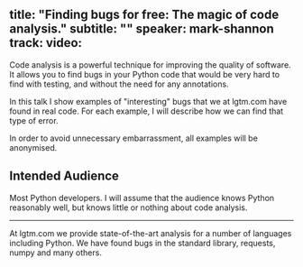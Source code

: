 title: "Finding bugs for free: The magic of code analysis."
subtitle: ""
speaker: mark-shannon
track: 
video:
---
Code analysis is a powerful technique for improving the quality of software. It allows you to find bugs in your Python code that would be very hard to find with testing, and without  the need for any annotations.

In this talk I show examples of "interesting" bugs that we at lgtm.com have found in real code. For each example, I will describe how we can find that type of error.

In order to avoid unnecessary embarrassment, all examples will be anonymised.

Intended Audience
------------------------

Most Python developers.
I will assume that the audience knows Python reasonably well, but knows little or nothing about code analysis.

-------------------

At lgtm.com we provide state-of-the-art analysis for a number of languages including Python. We have found bugs in the standard library, requests, numpy and many others.